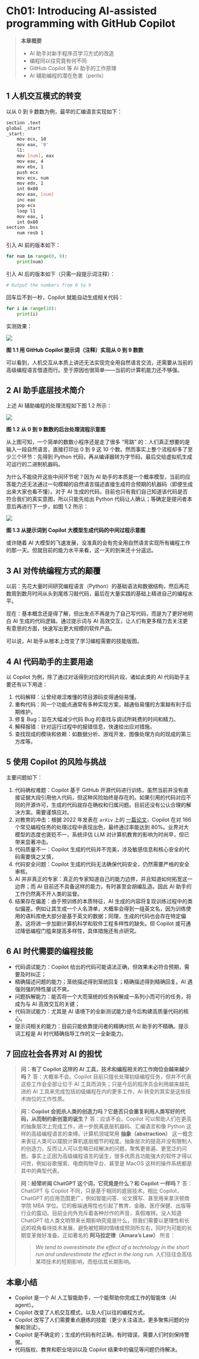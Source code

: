 # Ch01: Introducing AI-assisted programming with GitHub Copilot

> **本章概要**
>
> - AI 助手对新手程序员学习方式的改造
> - 编程同以往究竟有何不同
> - GitHub Copilot 等 AI 助手的工作原理
> - AI 辅助编程的潜在危害（perils）



## 1 人机交互模式的转变

以从 0 到 9 数数为例，最早的汇编语言实现如下：

```bash
section .text 
global _start 
_start: 
    mov ecx, 10 
    mov eax, '0' 
    l1: 
    mov [num], eax 
    mov eax, 4 
    mov ebx, 1 
    push ecx 
    mov ecx, num 
    mov edx, 1 
    int 0x80 
    mov eax, [num] 
    inc eax 
    pop ecx 
    loop l1 
    mov eax, 1 
    int 0x80 
section .bss 
    num resb 1
```

引入 AI 前的版本如下：

```python
for num in range(0, 9):
    print(num)
```

引入 AI 后的版本如下（只需一段提示词注释）：

```python
# Output the numbers from 0 to 9
```

回车后不到一秒，Copilot 就能自动生成相关代码：

```python
for i in range(10):
    print(i)
```

实测效果：

![](assets/1.1.png)

**图 1.1 用 GitHub Copilot 提示词（注释）实现从 0 到 9 数数**

可以看到，人机交互从本质上讲还无法实现完全用自然语言交流，还需要从当前的高级编程语言借道而行。至于原因也很简单——当前的计算机能力还不够强。



## 2 AI 助手底层技术简介

上述 AI 辅助编程的处理流程如下图 1.2 所示：

![](assets/1.2.png)

**图 1.2 从 0 到 9 数数的后台处理流程示意图**

从上图可知，一个简单的数数小程序还是走了很多 “弯路” 的：人们真正想要的是输入一段自然语言，直接打印出 0 到 9 这 10 个数。然而事实上整个流程却多了至少三个环节：先得到 Python 代码，再从编译器转为字节码，最后交给虚拟机生成可运行的二进制机器码。

为什么不能绕开这些中间环节呢？因为 AI 助手的本质是一个概率模型，当前的应答能力还无法通过一句模糊的自然语言描述直接生成符合预期的机器码（即便生成出来大家也看不懂）。对于 AI 生成的代码，目前也只有我们自己知道该代码是否符合我们的真实意图，所以只能先给出 Python 代码让人确认；等确定是提问者本意后再进行下一步，如图 1.2 所示：

![](assets/1.3.png)

**图 1.3 从提示词到 Copilot 大模型生成代码的中间过程示意图**

或许随着 AI 大模型的飞速发展，没准真的会有完全用自然语言实现所有编程工作的那一天。但就目前的能力水平来看，这一天的到来还十分遥远。



## 3 AI 对传统编程方式的颠覆

以前：先花大量时间研究编程语言（Python）的基础语法和数据结构，然后再花数周到数月时间从头到尾练习敲代码，最后在大量实践的基础上精进自己的编程水平。

现在：基本概念还是得了解，但出发点不再是为了自己写代码，而是为了更好地明白 AI 生成的代码逻辑。通过提示词与 AI 高效交互，让人们有更多精力去关注更有意思的方面，快速写出更大规模的软件产品。

可以说，AI 助手从根本上改变了学习编程需要的技能版图。



## 4 AI 代码助手的主要用途

以 Copilot 为例，除了通过对话得到对应的代码片段，诸如此类的 AI 代码助手主要还有以下用途：

1. 代码解释：让曾经艰涩难懂的项目源码变得通俗易懂。
2. 重构代码：同一个功能点通常有多种实现方案，越通俗易懂的方案越有利于后期维护。
3. 修复 Bug：旨在大幅减少代码 Bug 的查找与调试所耗费的时间和精力。
4. 解释报错：针对运行过程中的报错信息，快速给出应对措施。
5. 查找现成的模块和依赖：如数据分析、游戏开发、图像处理方向的现成的第三方库等。



## 5 使用 Copilot 的风险与挑战

主要问题如下：

1. 代码确权难题：Copilot 基于 GitHub 开源代码进行训练，虽然当前并没有直接证据大段引用他人代码，但这种风险始终是存在的。如果引用的代码对应不同的开源许可，生成的代码就存在确权和归属问题。目前还没有公认合理的解决方案。需要谨慎应对。
2. 对教育的冲击：根据 2022 年发表在 `arXiv` 上的 [一篇论文](https://arxiv.org/abs/2210.15157)，Copilot 在对 166 个常见编程任务的处理过程中表现出色，最终通过率能达到 80%。业界对大模型的态度也褒贬不一，系统评估 LLM 对计算机教育的影响为时尚早，但已带来显著冲击。
3. 代码质量不一：Copilot 生成的代码并不完美，涉及敏感信息和核心安全的代码需要慎之又慎，
4. 代码安全问题：Copilot 生成的代码无法确保代码安全，仍然需要严格的安全审核。
5. AI 并非真正的专家：真正的专家知道自己的能力边界，并且知道如何拓宽这一边界；而 AI 目前还不具备这样的能力，有时甚至会胡编乱造。因此 AI 助手的工作仍然离不开人类的监督。
6. 结果存在偏差：由于预训练的本质特征，AI 生成的内容将复现训练过程中的类似偏差。例如让其生成一个人名清单，大概率会得到一组英文名，因为训练使用的语料库绝大部分是基于英文的数据；同理，生成的代码也会存在特定偏差。这将进一步加剧计算机科学和软件工程多样性的缺失。但 Copilot 或可通过降低编程门槛来提高多样性，具体措施还有点研究。



## 6 AI 时代需要的编程技能

- 代码调试能力：Copilot 给出的代码可能语法正确，但效果未必符合预期，需要及时纠正；
- 精确描述问题的能力；笼统描述得到笼统回复；精确描述得到精确回复。AI 遇强则强的特性屡试不爽。
- 问题拆解能力：能否将一个大而笼统的任务拆解成一系列小而可行的任务，将成为与 AI 高效交互的关键；
- 代码测试能力：尤其是 AI 语境下的全新测试能力是今后构建高质量代码的核心。
- 提示词相关的能力：目前只能依靠提问者的精确对抗 AI 助手的不精确。提示词工程是 AI 时代精确指导工作的又一全新能力。



## 7 回应社会各界对 AI 的担忧

> **问：有了 Copilot 这样的 AI 工具，技术和编程相关的工作岗位会越来越少吗？**
> 答：大概率不会。Copilot 目前只擅长处理初级编程任务，但并不代表这些工作会全部让位于 AI 工具而消失；只是今后的程序员会利用越来越先进的 AI 工具来完成包括初级编程在内的更多工作，AI 转变的其实是这些技术岗位的工作性质。

> **问：Copilot 会扼杀人类的创造力吗？它是否只会重复利用人类写好的代码，从而制约新创意的诞生？**
> 答：应该不会。Copilot 可以帮助人们在更高的抽象层次上完成工作，进一步脱离底层机器码、汇编语言和像 Python 这样的高级编程语言的束缚。计算机领域常用 **抽象（abstraction）** 这一概念来表征人类可以摆脱计算机底层细节的程度。抽象层次的提高并没有限制人的创造力，反而让人可以忽略已经解决的问题，聚焦更普遍、更宽泛的问题。事实上正因为高级编程语言的诞生，很多优质且功能强大的软件才得以问世，例如谷歌搜索、电商购物平台、甚至是 MacOS 这样的操作系统都是其中的典型代表。

> **问：经常听闻 ChatGPT 这个词，它究竟是什么？和 Copilot 一样吗？**
> 答：ChatGPT 与 Copilot 不同，只是基于相同的底层技术。相比 Copilot，ChatGPT 的应用范围更广，例如智能问答、论文撰写、甚至用来拿沃顿商学院 MBA 学位。它的极端通用性也引起了教育、金融、医疗保健、出版等行业的震动。目前业内外充斥着各种炒作的声音，真假难辨。没人知道 ChatGPT 给人类文明带来长期影响究竟是什么，但我们需要以更理性和长远的视角看待技术发展，避免被短期的情绪或预测所左右，同时为可能的长期变革做好准备。正如著名的 **阿马拉定律（Amara’s Law）** 所言：
>
> > *We tend to overestimate the effect of a technology in the short run and underestimate the effect in the long run.*
> > 人们往往会高估某项技术的短期影响，而低估其长期影响。



## 本章小结

- Copilot 是一个 AI 人工智能助手，一个能帮助你完成工作的智能体（AI agent）。
- Copilot 改变了人机交互模式，以及人们以往的编程方式。
- Copilot 改写了人们需要重点磨练的技能（更少关注语法，更多聚焦问题的分解和测试）。
- Copilot 是不确定的；生成的代码有时正确，有时错误，需要人们时刻保持警惕。
- 代码版权、教育和职业培训以及 Copilot 结果中的偏见等问题仍待解决。
